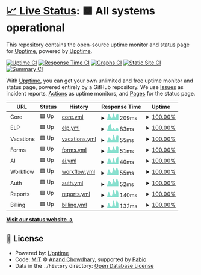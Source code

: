 # [📈 Live Status](https://upptime.github.io/upptime): <!--live status--> **🟩 All systems operational**

This repository contains the open-source uptime monitor and status page for [Upptime](https://upptime.js.org), powered by [Upptime](https://github.com/upptime/upptime).

[![Uptime CI](https://github.com/unosquare/upptime/workflows/Uptime%20CI/badge.svg)](https://github.com/unosquare/upptime/actions?query=workflow%3A%22Uptime+CI%22)
[![Response Time CI](https://github.com/unosquare/upptime/workflows/Response%20Time%20CI/badge.svg)](https://github.com/unosquare/upptime/actions?query=workflow%3A%22Response+Time+CI%22)
[![Graphs CI](https://github.com/unosquare/upptime/workflows/Graphs%20CI/badge.svg)](https://github.com/unosquare/upptime/actions?query=workflow%3A%22Graphs+CI%22)
[![Static Site CI](https://github.com/unosquare/upptime/workflows/Static%20Site%20CI/badge.svg)](https://github.com/unosquare/upptime/actions?query=workflow%3A%22Static+Site+CI%22)
[![Summary CI](https://github.com/unosquare/upptime/workflows/Summary%20CI/badge.svg)](https://github.com/unosquare/upptime/actions?query=workflow%3A%22Summary+CI%22)

With [Upptime](https://upptime.js.org), you can get your own unlimited and free uptime monitor and status page, powered entirely by a GitHub repository. We use [Issues](https://github.com/upptime/upptime/issues) as incident reports, [Actions](https://github.com/unosquare/upptime/actions) as uptime monitors, and [Pages](https://upptime.github.io/upptime) for the status page.

<!--start: status pages-->
<!-- This summary is generated by Upptime (https://github.com/upptime/upptime) -->
<!-- Do not edit this manually, your changes will be overwritten -->
<!-- prettier-ignore -->
| URL | Status | History | Response Time | Uptime |
| --- | ------ | ------- | ------------- | ------ |
| <img alt="" src="https://icons.duckduckgo.com/ip3/null.ico" height="13"> Core | 🟩 Up | [core.yml](https://github.com/unosquare/upptime/commits/HEAD/history/core.yml) | <details><summary><img alt="Response time graph" src="./graphs/core/response-time-week.png" height="20"> 209ms</summary><br><a href="https://status.unosquare.com/history/core"><img alt="Response time 312" src="https://img.shields.io/endpoint?url=https%3A%2F%2Fraw.githubusercontent.com%2Funosquare%2Fupptime%2FHEAD%2Fapi%2Fcore%2Fresponse-time.json"></a><br><a href="https://status.unosquare.com/history/core"><img alt="24-hour response time 255" src="https://img.shields.io/endpoint?url=https%3A%2F%2Fraw.githubusercontent.com%2Funosquare%2Fupptime%2FHEAD%2Fapi%2Fcore%2Fresponse-time-day.json"></a><br><a href="https://status.unosquare.com/history/core"><img alt="7-day response time 209" src="https://img.shields.io/endpoint?url=https%3A%2F%2Fraw.githubusercontent.com%2Funosquare%2Fupptime%2FHEAD%2Fapi%2Fcore%2Fresponse-time-week.json"></a><br><a href="https://status.unosquare.com/history/core"><img alt="30-day response time 288" src="https://img.shields.io/endpoint?url=https%3A%2F%2Fraw.githubusercontent.com%2Funosquare%2Fupptime%2FHEAD%2Fapi%2Fcore%2Fresponse-time-month.json"></a><br><a href="https://status.unosquare.com/history/core"><img alt="1-year response time 312" src="https://img.shields.io/endpoint?url=https%3A%2F%2Fraw.githubusercontent.com%2Funosquare%2Fupptime%2FHEAD%2Fapi%2Fcore%2Fresponse-time-year.json"></a></details> | <details><summary><a href="https://status.unosquare.com/history/core">100.00%</a></summary><a href="https://status.unosquare.com/history/core"><img alt="All-time uptime 100.00%" src="https://img.shields.io/endpoint?url=https%3A%2F%2Fraw.githubusercontent.com%2Funosquare%2Fupptime%2FHEAD%2Fapi%2Fcore%2Fuptime.json"></a><br><a href="https://status.unosquare.com/history/core"><img alt="24-hour uptime 100.00%" src="https://img.shields.io/endpoint?url=https%3A%2F%2Fraw.githubusercontent.com%2Funosquare%2Fupptime%2FHEAD%2Fapi%2Fcore%2Fuptime-day.json"></a><br><a href="https://status.unosquare.com/history/core"><img alt="7-day uptime 100.00%" src="https://img.shields.io/endpoint?url=https%3A%2F%2Fraw.githubusercontent.com%2Funosquare%2Fupptime%2FHEAD%2Fapi%2Fcore%2Fuptime-week.json"></a><br><a href="https://status.unosquare.com/history/core"><img alt="30-day uptime 100.00%" src="https://img.shields.io/endpoint?url=https%3A%2F%2Fraw.githubusercontent.com%2Funosquare%2Fupptime%2FHEAD%2Fapi%2Fcore%2Fuptime-month.json"></a><br><a href="https://status.unosquare.com/history/core"><img alt="1-year uptime 100.00%" src="https://img.shields.io/endpoint?url=https%3A%2F%2Fraw.githubusercontent.com%2Funosquare%2Fupptime%2FHEAD%2Fapi%2Fcore%2Fuptime-year.json"></a></details>
| <img alt="" src="https://icons.duckduckgo.com/ip3/null.ico" height="13"> ELP | 🟩 Up | [elp.yml](https://github.com/unosquare/upptime/commits/HEAD/history/elp.yml) | <details><summary><img alt="Response time graph" src="./graphs/elp/response-time-week.png" height="20"> 83ms</summary><br><a href="https://status.unosquare.com/history/elp"><img alt="Response time 83" src="https://img.shields.io/endpoint?url=https%3A%2F%2Fraw.githubusercontent.com%2Funosquare%2Fupptime%2FHEAD%2Fapi%2Felp%2Fresponse-time.json"></a><br><a href="https://status.unosquare.com/history/elp"><img alt="24-hour response time 48" src="https://img.shields.io/endpoint?url=https%3A%2F%2Fraw.githubusercontent.com%2Funosquare%2Fupptime%2FHEAD%2Fapi%2Felp%2Fresponse-time-day.json"></a><br><a href="https://status.unosquare.com/history/elp"><img alt="7-day response time 83" src="https://img.shields.io/endpoint?url=https%3A%2F%2Fraw.githubusercontent.com%2Funosquare%2Fupptime%2FHEAD%2Fapi%2Felp%2Fresponse-time-week.json"></a><br><a href="https://status.unosquare.com/history/elp"><img alt="30-day response time 78" src="https://img.shields.io/endpoint?url=https%3A%2F%2Fraw.githubusercontent.com%2Funosquare%2Fupptime%2FHEAD%2Fapi%2Felp%2Fresponse-time-month.json"></a><br><a href="https://status.unosquare.com/history/elp"><img alt="1-year response time 83" src="https://img.shields.io/endpoint?url=https%3A%2F%2Fraw.githubusercontent.com%2Funosquare%2Fupptime%2FHEAD%2Fapi%2Felp%2Fresponse-time-year.json"></a></details> | <details><summary><a href="https://status.unosquare.com/history/elp">100.00%</a></summary><a href="https://status.unosquare.com/history/elp"><img alt="All-time uptime 100.00%" src="https://img.shields.io/endpoint?url=https%3A%2F%2Fraw.githubusercontent.com%2Funosquare%2Fupptime%2FHEAD%2Fapi%2Felp%2Fuptime.json"></a><br><a href="https://status.unosquare.com/history/elp"><img alt="24-hour uptime 100.00%" src="https://img.shields.io/endpoint?url=https%3A%2F%2Fraw.githubusercontent.com%2Funosquare%2Fupptime%2FHEAD%2Fapi%2Felp%2Fuptime-day.json"></a><br><a href="https://status.unosquare.com/history/elp"><img alt="7-day uptime 100.00%" src="https://img.shields.io/endpoint?url=https%3A%2F%2Fraw.githubusercontent.com%2Funosquare%2Fupptime%2FHEAD%2Fapi%2Felp%2Fuptime-week.json"></a><br><a href="https://status.unosquare.com/history/elp"><img alt="30-day uptime 100.00%" src="https://img.shields.io/endpoint?url=https%3A%2F%2Fraw.githubusercontent.com%2Funosquare%2Fupptime%2FHEAD%2Fapi%2Felp%2Fuptime-month.json"></a><br><a href="https://status.unosquare.com/history/elp"><img alt="1-year uptime 100.00%" src="https://img.shields.io/endpoint?url=https%3A%2F%2Fraw.githubusercontent.com%2Funosquare%2Fupptime%2FHEAD%2Fapi%2Felp%2Fuptime-year.json"></a></details>
| <img alt="" src="https://icons.duckduckgo.com/ip3/null.ico" height="13"> Vacations | 🟩 Up | [vacations.yml](https://github.com/unosquare/upptime/commits/HEAD/history/vacations.yml) | <details><summary><img alt="Response time graph" src="./graphs/vacations/response-time-week.png" height="20"> 55ms</summary><br><a href="https://status.unosquare.com/history/vacations"><img alt="Response time 74" src="https://img.shields.io/endpoint?url=https%3A%2F%2Fraw.githubusercontent.com%2Funosquare%2Fupptime%2FHEAD%2Fapi%2Fvacations%2Fresponse-time.json"></a><br><a href="https://status.unosquare.com/history/vacations"><img alt="24-hour response time 74" src="https://img.shields.io/endpoint?url=https%3A%2F%2Fraw.githubusercontent.com%2Funosquare%2Fupptime%2FHEAD%2Fapi%2Fvacations%2Fresponse-time-day.json"></a><br><a href="https://status.unosquare.com/history/vacations"><img alt="7-day response time 55" src="https://img.shields.io/endpoint?url=https%3A%2F%2Fraw.githubusercontent.com%2Funosquare%2Fupptime%2FHEAD%2Fapi%2Fvacations%2Fresponse-time-week.json"></a><br><a href="https://status.unosquare.com/history/vacations"><img alt="30-day response time 69" src="https://img.shields.io/endpoint?url=https%3A%2F%2Fraw.githubusercontent.com%2Funosquare%2Fupptime%2FHEAD%2Fapi%2Fvacations%2Fresponse-time-month.json"></a><br><a href="https://status.unosquare.com/history/vacations"><img alt="1-year response time 74" src="https://img.shields.io/endpoint?url=https%3A%2F%2Fraw.githubusercontent.com%2Funosquare%2Fupptime%2FHEAD%2Fapi%2Fvacations%2Fresponse-time-year.json"></a></details> | <details><summary><a href="https://status.unosquare.com/history/vacations">100.00%</a></summary><a href="https://status.unosquare.com/history/vacations"><img alt="All-time uptime 100.00%" src="https://img.shields.io/endpoint?url=https%3A%2F%2Fraw.githubusercontent.com%2Funosquare%2Fupptime%2FHEAD%2Fapi%2Fvacations%2Fuptime.json"></a><br><a href="https://status.unosquare.com/history/vacations"><img alt="24-hour uptime 100.00%" src="https://img.shields.io/endpoint?url=https%3A%2F%2Fraw.githubusercontent.com%2Funosquare%2Fupptime%2FHEAD%2Fapi%2Fvacations%2Fuptime-day.json"></a><br><a href="https://status.unosquare.com/history/vacations"><img alt="7-day uptime 100.00%" src="https://img.shields.io/endpoint?url=https%3A%2F%2Fraw.githubusercontent.com%2Funosquare%2Fupptime%2FHEAD%2Fapi%2Fvacations%2Fuptime-week.json"></a><br><a href="https://status.unosquare.com/history/vacations"><img alt="30-day uptime 100.00%" src="https://img.shields.io/endpoint?url=https%3A%2F%2Fraw.githubusercontent.com%2Funosquare%2Fupptime%2FHEAD%2Fapi%2Fvacations%2Fuptime-month.json"></a><br><a href="https://status.unosquare.com/history/vacations"><img alt="1-year uptime 100.00%" src="https://img.shields.io/endpoint?url=https%3A%2F%2Fraw.githubusercontent.com%2Funosquare%2Fupptime%2FHEAD%2Fapi%2Fvacations%2Fuptime-year.json"></a></details>
| <img alt="" src="https://icons.duckduckgo.com/ip3/null.ico" height="13"> Forms | 🟩 Up | [forms.yml](https://github.com/unosquare/upptime/commits/HEAD/history/forms.yml) | <details><summary><img alt="Response time graph" src="./graphs/forms/response-time-week.png" height="20"> 51ms</summary><br><a href="https://status.unosquare.com/history/forms"><img alt="Response time 73" src="https://img.shields.io/endpoint?url=https%3A%2F%2Fraw.githubusercontent.com%2Funosquare%2Fupptime%2FHEAD%2Fapi%2Fforms%2Fresponse-time.json"></a><br><a href="https://status.unosquare.com/history/forms"><img alt="24-hour response time 63" src="https://img.shields.io/endpoint?url=https%3A%2F%2Fraw.githubusercontent.com%2Funosquare%2Fupptime%2FHEAD%2Fapi%2Fforms%2Fresponse-time-day.json"></a><br><a href="https://status.unosquare.com/history/forms"><img alt="7-day response time 51" src="https://img.shields.io/endpoint?url=https%3A%2F%2Fraw.githubusercontent.com%2Funosquare%2Fupptime%2FHEAD%2Fapi%2Fforms%2Fresponse-time-week.json"></a><br><a href="https://status.unosquare.com/history/forms"><img alt="30-day response time 69" src="https://img.shields.io/endpoint?url=https%3A%2F%2Fraw.githubusercontent.com%2Funosquare%2Fupptime%2FHEAD%2Fapi%2Fforms%2Fresponse-time-month.json"></a><br><a href="https://status.unosquare.com/history/forms"><img alt="1-year response time 73" src="https://img.shields.io/endpoint?url=https%3A%2F%2Fraw.githubusercontent.com%2Funosquare%2Fupptime%2FHEAD%2Fapi%2Fforms%2Fresponse-time-year.json"></a></details> | <details><summary><a href="https://status.unosquare.com/history/forms">100.00%</a></summary><a href="https://status.unosquare.com/history/forms"><img alt="All-time uptime 100.00%" src="https://img.shields.io/endpoint?url=https%3A%2F%2Fraw.githubusercontent.com%2Funosquare%2Fupptime%2FHEAD%2Fapi%2Fforms%2Fuptime.json"></a><br><a href="https://status.unosquare.com/history/forms"><img alt="24-hour uptime 100.00%" src="https://img.shields.io/endpoint?url=https%3A%2F%2Fraw.githubusercontent.com%2Funosquare%2Fupptime%2FHEAD%2Fapi%2Fforms%2Fuptime-day.json"></a><br><a href="https://status.unosquare.com/history/forms"><img alt="7-day uptime 100.00%" src="https://img.shields.io/endpoint?url=https%3A%2F%2Fraw.githubusercontent.com%2Funosquare%2Fupptime%2FHEAD%2Fapi%2Fforms%2Fuptime-week.json"></a><br><a href="https://status.unosquare.com/history/forms"><img alt="30-day uptime 100.00%" src="https://img.shields.io/endpoint?url=https%3A%2F%2Fraw.githubusercontent.com%2Funosquare%2Fupptime%2FHEAD%2Fapi%2Fforms%2Fuptime-month.json"></a><br><a href="https://status.unosquare.com/history/forms"><img alt="1-year uptime 100.00%" src="https://img.shields.io/endpoint?url=https%3A%2F%2Fraw.githubusercontent.com%2Funosquare%2Fupptime%2FHEAD%2Fapi%2Fforms%2Fuptime-year.json"></a></details>
| <img alt="" src="https://icons.duckduckgo.com/ip3/null.ico" height="13"> AI | 🟩 Up | [ai.yml](https://github.com/unosquare/upptime/commits/HEAD/history/ai.yml) | <details><summary><img alt="Response time graph" src="./graphs/ai/response-time-week.png" height="20"> 40ms</summary><br><a href="https://status.unosquare.com/history/ai"><img alt="Response time 79" src="https://img.shields.io/endpoint?url=https%3A%2F%2Fraw.githubusercontent.com%2Funosquare%2Fupptime%2FHEAD%2Fapi%2Fai%2Fresponse-time.json"></a><br><a href="https://status.unosquare.com/history/ai"><img alt="24-hour response time 64" src="https://img.shields.io/endpoint?url=https%3A%2F%2Fraw.githubusercontent.com%2Funosquare%2Fupptime%2FHEAD%2Fapi%2Fai%2Fresponse-time-day.json"></a><br><a href="https://status.unosquare.com/history/ai"><img alt="7-day response time 40" src="https://img.shields.io/endpoint?url=https%3A%2F%2Fraw.githubusercontent.com%2Funosquare%2Fupptime%2FHEAD%2Fapi%2Fai%2Fresponse-time-week.json"></a><br><a href="https://status.unosquare.com/history/ai"><img alt="30-day response time 83" src="https://img.shields.io/endpoint?url=https%3A%2F%2Fraw.githubusercontent.com%2Funosquare%2Fupptime%2FHEAD%2Fapi%2Fai%2Fresponse-time-month.json"></a><br><a href="https://status.unosquare.com/history/ai"><img alt="1-year response time 79" src="https://img.shields.io/endpoint?url=https%3A%2F%2Fraw.githubusercontent.com%2Funosquare%2Fupptime%2FHEAD%2Fapi%2Fai%2Fresponse-time-year.json"></a></details> | <details><summary><a href="https://status.unosquare.com/history/ai">100.00%</a></summary><a href="https://status.unosquare.com/history/ai"><img alt="All-time uptime 97.85%" src="https://img.shields.io/endpoint?url=https%3A%2F%2Fraw.githubusercontent.com%2Funosquare%2Fupptime%2FHEAD%2Fapi%2Fai%2Fuptime.json"></a><br><a href="https://status.unosquare.com/history/ai"><img alt="24-hour uptime 100.00%" src="https://img.shields.io/endpoint?url=https%3A%2F%2Fraw.githubusercontent.com%2Funosquare%2Fupptime%2FHEAD%2Fapi%2Fai%2Fuptime-day.json"></a><br><a href="https://status.unosquare.com/history/ai"><img alt="7-day uptime 100.00%" src="https://img.shields.io/endpoint?url=https%3A%2F%2Fraw.githubusercontent.com%2Funosquare%2Fupptime%2FHEAD%2Fapi%2Fai%2Fuptime-week.json"></a><br><a href="https://status.unosquare.com/history/ai"><img alt="30-day uptime 100.00%" src="https://img.shields.io/endpoint?url=https%3A%2F%2Fraw.githubusercontent.com%2Funosquare%2Fupptime%2FHEAD%2Fapi%2Fai%2Fuptime-month.json"></a><br><a href="https://status.unosquare.com/history/ai"><img alt="1-year uptime 97.85%" src="https://img.shields.io/endpoint?url=https%3A%2F%2Fraw.githubusercontent.com%2Funosquare%2Fupptime%2FHEAD%2Fapi%2Fai%2Fuptime-year.json"></a></details>
| <img alt="" src="https://icons.duckduckgo.com/ip3/null.ico" height="13"> Workflow | 🟩 Up | [workflow.yml](https://github.com/unosquare/upptime/commits/HEAD/history/workflow.yml) | <details><summary><img alt="Response time graph" src="./graphs/workflow/response-time-week.png" height="20"> 55ms</summary><br><a href="https://status.unosquare.com/history/workflow"><img alt="Response time 74" src="https://img.shields.io/endpoint?url=https%3A%2F%2Fraw.githubusercontent.com%2Funosquare%2Fupptime%2FHEAD%2Fapi%2Fworkflow%2Fresponse-time.json"></a><br><a href="https://status.unosquare.com/history/workflow"><img alt="24-hour response time 46" src="https://img.shields.io/endpoint?url=https%3A%2F%2Fraw.githubusercontent.com%2Funosquare%2Fupptime%2FHEAD%2Fapi%2Fworkflow%2Fresponse-time-day.json"></a><br><a href="https://status.unosquare.com/history/workflow"><img alt="7-day response time 55" src="https://img.shields.io/endpoint?url=https%3A%2F%2Fraw.githubusercontent.com%2Funosquare%2Fupptime%2FHEAD%2Fapi%2Fworkflow%2Fresponse-time-week.json"></a><br><a href="https://status.unosquare.com/history/workflow"><img alt="30-day response time 72" src="https://img.shields.io/endpoint?url=https%3A%2F%2Fraw.githubusercontent.com%2Funosquare%2Fupptime%2FHEAD%2Fapi%2Fworkflow%2Fresponse-time-month.json"></a><br><a href="https://status.unosquare.com/history/workflow"><img alt="1-year response time 74" src="https://img.shields.io/endpoint?url=https%3A%2F%2Fraw.githubusercontent.com%2Funosquare%2Fupptime%2FHEAD%2Fapi%2Fworkflow%2Fresponse-time-year.json"></a></details> | <details><summary><a href="https://status.unosquare.com/history/workflow">100.00%</a></summary><a href="https://status.unosquare.com/history/workflow"><img alt="All-time uptime 97.85%" src="https://img.shields.io/endpoint?url=https%3A%2F%2Fraw.githubusercontent.com%2Funosquare%2Fupptime%2FHEAD%2Fapi%2Fworkflow%2Fuptime.json"></a><br><a href="https://status.unosquare.com/history/workflow"><img alt="24-hour uptime 100.00%" src="https://img.shields.io/endpoint?url=https%3A%2F%2Fraw.githubusercontent.com%2Funosquare%2Fupptime%2FHEAD%2Fapi%2Fworkflow%2Fuptime-day.json"></a><br><a href="https://status.unosquare.com/history/workflow"><img alt="7-day uptime 100.00%" src="https://img.shields.io/endpoint?url=https%3A%2F%2Fraw.githubusercontent.com%2Funosquare%2Fupptime%2FHEAD%2Fapi%2Fworkflow%2Fuptime-week.json"></a><br><a href="https://status.unosquare.com/history/workflow"><img alt="30-day uptime 100.00%" src="https://img.shields.io/endpoint?url=https%3A%2F%2Fraw.githubusercontent.com%2Funosquare%2Fupptime%2FHEAD%2Fapi%2Fworkflow%2Fuptime-month.json"></a><br><a href="https://status.unosquare.com/history/workflow"><img alt="1-year uptime 97.85%" src="https://img.shields.io/endpoint?url=https%3A%2F%2Fraw.githubusercontent.com%2Funosquare%2Fupptime%2FHEAD%2Fapi%2Fworkflow%2Fuptime-year.json"></a></details>
| <img alt="" src="https://icons.duckduckgo.com/ip3/null.ico" height="13"> Auth | 🟩 Up | [auth.yml](https://github.com/unosquare/upptime/commits/HEAD/history/auth.yml) | <details><summary><img alt="Response time graph" src="./graphs/auth/response-time-week.png" height="20"> 52ms</summary><br><a href="https://status.unosquare.com/history/auth"><img alt="Response time 71" src="https://img.shields.io/endpoint?url=https%3A%2F%2Fraw.githubusercontent.com%2Funosquare%2Fupptime%2FHEAD%2Fapi%2Fauth%2Fresponse-time.json"></a><br><a href="https://status.unosquare.com/history/auth"><img alt="24-hour response time 44" src="https://img.shields.io/endpoint?url=https%3A%2F%2Fraw.githubusercontent.com%2Funosquare%2Fupptime%2FHEAD%2Fapi%2Fauth%2Fresponse-time-day.json"></a><br><a href="https://status.unosquare.com/history/auth"><img alt="7-day response time 52" src="https://img.shields.io/endpoint?url=https%3A%2F%2Fraw.githubusercontent.com%2Funosquare%2Fupptime%2FHEAD%2Fapi%2Fauth%2Fresponse-time-week.json"></a><br><a href="https://status.unosquare.com/history/auth"><img alt="30-day response time 67" src="https://img.shields.io/endpoint?url=https%3A%2F%2Fraw.githubusercontent.com%2Funosquare%2Fupptime%2FHEAD%2Fapi%2Fauth%2Fresponse-time-month.json"></a><br><a href="https://status.unosquare.com/history/auth"><img alt="1-year response time 71" src="https://img.shields.io/endpoint?url=https%3A%2F%2Fraw.githubusercontent.com%2Funosquare%2Fupptime%2FHEAD%2Fapi%2Fauth%2Fresponse-time-year.json"></a></details> | <details><summary><a href="https://status.unosquare.com/history/auth">100.00%</a></summary><a href="https://status.unosquare.com/history/auth"><img alt="All-time uptime 100.00%" src="https://img.shields.io/endpoint?url=https%3A%2F%2Fraw.githubusercontent.com%2Funosquare%2Fupptime%2FHEAD%2Fapi%2Fauth%2Fuptime.json"></a><br><a href="https://status.unosquare.com/history/auth"><img alt="24-hour uptime 100.00%" src="https://img.shields.io/endpoint?url=https%3A%2F%2Fraw.githubusercontent.com%2Funosquare%2Fupptime%2FHEAD%2Fapi%2Fauth%2Fuptime-day.json"></a><br><a href="https://status.unosquare.com/history/auth"><img alt="7-day uptime 100.00%" src="https://img.shields.io/endpoint?url=https%3A%2F%2Fraw.githubusercontent.com%2Funosquare%2Fupptime%2FHEAD%2Fapi%2Fauth%2Fuptime-week.json"></a><br><a href="https://status.unosquare.com/history/auth"><img alt="30-day uptime 100.00%" src="https://img.shields.io/endpoint?url=https%3A%2F%2Fraw.githubusercontent.com%2Funosquare%2Fupptime%2FHEAD%2Fapi%2Fauth%2Fuptime-month.json"></a><br><a href="https://status.unosquare.com/history/auth"><img alt="1-year uptime 100.00%" src="https://img.shields.io/endpoint?url=https%3A%2F%2Fraw.githubusercontent.com%2Funosquare%2Fupptime%2FHEAD%2Fapi%2Fauth%2Fuptime-year.json"></a></details>
| <img alt="" src="https://icons.duckduckgo.com/ip3/null.ico" height="13"> Reports | 🟩 Up | [reports.yml](https://github.com/unosquare/upptime/commits/HEAD/history/reports.yml) | <details><summary><img alt="Response time graph" src="./graphs/reports/response-time-week.png" height="20"> 140ms</summary><br><a href="https://status.unosquare.com/history/reports"><img alt="Response time 218" src="https://img.shields.io/endpoint?url=https%3A%2F%2Fraw.githubusercontent.com%2Funosquare%2Fupptime%2FHEAD%2Fapi%2Freports%2Fresponse-time.json"></a><br><a href="https://status.unosquare.com/history/reports"><img alt="24-hour response time 144" src="https://img.shields.io/endpoint?url=https%3A%2F%2Fraw.githubusercontent.com%2Funosquare%2Fupptime%2FHEAD%2Fapi%2Freports%2Fresponse-time-day.json"></a><br><a href="https://status.unosquare.com/history/reports"><img alt="7-day response time 140" src="https://img.shields.io/endpoint?url=https%3A%2F%2Fraw.githubusercontent.com%2Funosquare%2Fupptime%2FHEAD%2Fapi%2Freports%2Fresponse-time-week.json"></a><br><a href="https://status.unosquare.com/history/reports"><img alt="30-day response time 200" src="https://img.shields.io/endpoint?url=https%3A%2F%2Fraw.githubusercontent.com%2Funosquare%2Fupptime%2FHEAD%2Fapi%2Freports%2Fresponse-time-month.json"></a><br><a href="https://status.unosquare.com/history/reports"><img alt="1-year response time 218" src="https://img.shields.io/endpoint?url=https%3A%2F%2Fraw.githubusercontent.com%2Funosquare%2Fupptime%2FHEAD%2Fapi%2Freports%2Fresponse-time-year.json"></a></details> | <details><summary><a href="https://status.unosquare.com/history/reports">100.00%</a></summary><a href="https://status.unosquare.com/history/reports"><img alt="All-time uptime 100.00%" src="https://img.shields.io/endpoint?url=https%3A%2F%2Fraw.githubusercontent.com%2Funosquare%2Fupptime%2FHEAD%2Fapi%2Freports%2Fuptime.json"></a><br><a href="https://status.unosquare.com/history/reports"><img alt="24-hour uptime 100.00%" src="https://img.shields.io/endpoint?url=https%3A%2F%2Fraw.githubusercontent.com%2Funosquare%2Fupptime%2FHEAD%2Fapi%2Freports%2Fuptime-day.json"></a><br><a href="https://status.unosquare.com/history/reports"><img alt="7-day uptime 100.00%" src="https://img.shields.io/endpoint?url=https%3A%2F%2Fraw.githubusercontent.com%2Funosquare%2Fupptime%2FHEAD%2Fapi%2Freports%2Fuptime-week.json"></a><br><a href="https://status.unosquare.com/history/reports"><img alt="30-day uptime 100.00%" src="https://img.shields.io/endpoint?url=https%3A%2F%2Fraw.githubusercontent.com%2Funosquare%2Fupptime%2FHEAD%2Fapi%2Freports%2Fuptime-month.json"></a><br><a href="https://status.unosquare.com/history/reports"><img alt="1-year uptime 100.00%" src="https://img.shields.io/endpoint?url=https%3A%2F%2Fraw.githubusercontent.com%2Funosquare%2Fupptime%2FHEAD%2Fapi%2Freports%2Fuptime-year.json"></a></details>
| <img alt="" src="https://icons.duckduckgo.com/ip3/null.ico" height="13"> Billing | 🟩 Up | [billing.yml](https://github.com/unosquare/upptime/commits/HEAD/history/billing.yml) | <details><summary><img alt="Response time graph" src="./graphs/billing/response-time-week.png" height="20"> 132ms</summary><br><a href="https://status.unosquare.com/history/billing"><img alt="Response time 206" src="https://img.shields.io/endpoint?url=https%3A%2F%2Fraw.githubusercontent.com%2Funosquare%2Fupptime%2FHEAD%2Fapi%2Fbilling%2Fresponse-time.json"></a><br><a href="https://status.unosquare.com/history/billing"><img alt="24-hour response time 136" src="https://img.shields.io/endpoint?url=https%3A%2F%2Fraw.githubusercontent.com%2Funosquare%2Fupptime%2FHEAD%2Fapi%2Fbilling%2Fresponse-time-day.json"></a><br><a href="https://status.unosquare.com/history/billing"><img alt="7-day response time 132" src="https://img.shields.io/endpoint?url=https%3A%2F%2Fraw.githubusercontent.com%2Funosquare%2Fupptime%2FHEAD%2Fapi%2Fbilling%2Fresponse-time-week.json"></a><br><a href="https://status.unosquare.com/history/billing"><img alt="30-day response time 185" src="https://img.shields.io/endpoint?url=https%3A%2F%2Fraw.githubusercontent.com%2Funosquare%2Fupptime%2FHEAD%2Fapi%2Fbilling%2Fresponse-time-month.json"></a><br><a href="https://status.unosquare.com/history/billing"><img alt="1-year response time 206" src="https://img.shields.io/endpoint?url=https%3A%2F%2Fraw.githubusercontent.com%2Funosquare%2Fupptime%2FHEAD%2Fapi%2Fbilling%2Fresponse-time-year.json"></a></details> | <details><summary><a href="https://status.unosquare.com/history/billing">100.00%</a></summary><a href="https://status.unosquare.com/history/billing"><img alt="All-time uptime 100.00%" src="https://img.shields.io/endpoint?url=https%3A%2F%2Fraw.githubusercontent.com%2Funosquare%2Fupptime%2FHEAD%2Fapi%2Fbilling%2Fuptime.json"></a><br><a href="https://status.unosquare.com/history/billing"><img alt="24-hour uptime 100.00%" src="https://img.shields.io/endpoint?url=https%3A%2F%2Fraw.githubusercontent.com%2Funosquare%2Fupptime%2FHEAD%2Fapi%2Fbilling%2Fuptime-day.json"></a><br><a href="https://status.unosquare.com/history/billing"><img alt="7-day uptime 100.00%" src="https://img.shields.io/endpoint?url=https%3A%2F%2Fraw.githubusercontent.com%2Funosquare%2Fupptime%2FHEAD%2Fapi%2Fbilling%2Fuptime-week.json"></a><br><a href="https://status.unosquare.com/history/billing"><img alt="30-day uptime 100.00%" src="https://img.shields.io/endpoint?url=https%3A%2F%2Fraw.githubusercontent.com%2Funosquare%2Fupptime%2FHEAD%2Fapi%2Fbilling%2Fuptime-month.json"></a><br><a href="https://status.unosquare.com/history/billing"><img alt="1-year uptime 100.00%" src="https://img.shields.io/endpoint?url=https%3A%2F%2Fraw.githubusercontent.com%2Funosquare%2Fupptime%2FHEAD%2Fapi%2Fbilling%2Fuptime-year.json"></a></details>

<!--end: status pages-->

[**Visit our status website →**](https://upptime.github.io/upptime)

## 📄 License

- Powered by: [Upptime](https://github.com/upptime/upptime)
- Code: [MIT](./LICENSE) © [Anand Chowdhary](https://anandchowdhary.com), supported by [Pabio](https://pabio.com)
- Data in the `./history` directory: [Open Database License](https://opendatacommons.org/licenses/odbl/1-0/)
